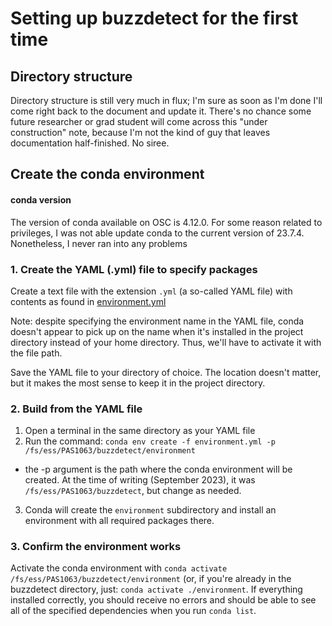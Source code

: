 # Setting up buzzdetect for the first time

## Directory structure
Directory structure is still very much in flux; I'm sure as soon as I'm done I'll come right back to the document and update it. There's no chance some future researcher or grad student will come across this "under construction" note, because I'm not the kind of guy that leaves documentation half-finished. No siree.

## Create the conda environment
#### conda version
The version of conda available on OSC is 4.12.0. For some reason related to privileges, I was not able update conda to the current version of 23.7.4. Nonetheless, I never ran into any problems

### 1. Create the YAML (.yml) file to specify packages
Create a text file with the extension `.yml` (a so-called YAML file) with contents as found in [environment.yml](https://github.com/OSU-Bee-Lab/BuzzDetect/blob/main/environment.yml)

Note: despite specifying the environment name in the YAML file, conda doesn't appear to pick up on the name when it's installed in the project directory instead of your home directory. Thus, we'll have to activate it with the file path.

Save the YAML file to your directory of choice. The location doesn't matter, but it makes the most sense to keep it in the project directory.

### 2. Build from the YAML file
1. Open a terminal in the same directory as your YAML file
2. Run the command: `conda env create -f environment.yml -p /fs/ess/PAS1063/buzzdetect/environment`
  - the -p argument is the path where the conda environment will be created. At the time of writing (September 2023), it was `/fs/ess/PAS1063/buzzdetect`, but change as needed.
3. Conda will create the `environment` subdirectory and install an environment with all required packages there.

### 3. Confirm the environment works
Activate the conda environment with `conda activate /fs/ess/PAS1063/buzzdetect/environment` (or, if you're already in the buzzdetect directory, just: `conda activate ./environment`. If everything installed correctly, you should receive no errors and should be able to see all of the specified dependencies when you run `conda list`.
